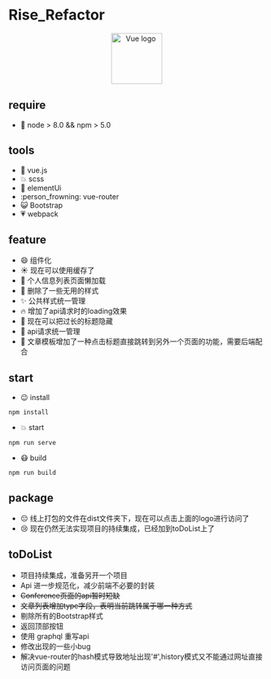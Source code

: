 # Rise_Refactor
 <p align="center"><a href="http://www.swu-rise.net.cn/" target="_blank">
   <img width="100" src="http://www.swu-rise.net.cn/images/logo.png" alt="Vue logo"></a></p>
 
 ## require
 * :tiger: node > 8.0 && npm > 5.0 
 ## tools
 * :revolving_hearts: vue.js
 * :boom: scss
 * :running: elementUi
 * :person_frowning: vue-router
 * :smiley_cat: Bootstrap
 * :heartpulse: webpack
 
 ## feature
 * :smile: 组件化
 * :sunny: 现在可以使用缓存了
 * :rocket: 个人信息列表页面懒加载
 * :chicken: 删除了一些无用的样式
 * :sparkles: 公共样式统一管理
 * :fire: 增加了api请求时的loading效果
 * :muscle: 现在可以把过长的标题隐藏
 * :punch: api请求统一管理
 * :dancers: 文章模板增加了一种点击标题直接跳转到另外一个页面的功能，需要后端配合
 
 ## start
 * :wink: install
  ```
  npm install
 ```
 * :collision: start
 ```
 npm run serve
 ```
 * :mask: build
 
 ```
 npm run build
 ```
 
 ## package
 * :pensive: 线上打包的文件在dist文件夹下，现在可以点击上面的logo进行访问了
 * :cry: 现在仍然无法实现项目的持续集成，已经加到toDoList上了
 
 ## toDoList
 * 项目持续集成，准备另开一个项目
 * Api 进一步规范化，减少前端不必要的封装
 * <del>Conference页面的api暂时短缺</del>
 * <del>文章列表增加type字段，表明当前跳转属于哪一种方式</del>
 * 剔除所有的Bootstrap样式
 * 返回顶部按钮
 * 使用 graphql 重写api
 * 修改出现的一些小bug
 * 解决vue-router的hash模式导致地址出现'#',history模式又不能通过网址直接访问页面的问题
